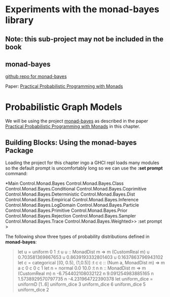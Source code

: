 # Experiments with the monad-bayes library

## Note: this sub-project may not be included in the book

## monad-bayes

[github repo for monad-bayes](https://github.com/adscib/monad-bayes)

Paper: [Practical Probabilistic Programming with Monads](http://mlg.eng.cam.ac.uk/pub/pdf/SciGhaGor15.pdf)




# Probabilistic Graph Models

We will be using the project [monad-bayes]() as described in the paper [Practical Probabilistic Programming with Monads](http://mlg.eng.cam.ac.uk/pub/pdf/SciGhaGor15.pdf) in this chapter.

## Building Blocks: Using the monad-bayes Package

Loading the project for this chapter ingo a GHCI repl loads many modules so the default prompt is uncomfortably long so we can use the **:set prompt** command:

*Main Control.Monad.Bayes Control.Monad.Bayes.Class Control.Monad.Bayes.Conditional Control.Monad.Bayes.Coprimitive Control.Monad.Bayes.Deterministic Control.Monad.Bayes.Dist Control.Monad.Bayes.Empirical Control.Monad.Bayes.Inference Control.Monad.Bayes.LogDomain Control.Monad.Bayes.Particle Control.Monad.Bayes.Primitive Control.Monad.Bayes.Prior Control.Monad.Bayes.Rejection Control.Monad.Bayes.Sampler Control.Monad.Bayes.Trace Control.Monad.Bayes.Weighted>> :set prompt >
>

The following show three types of probability distributions defined in **monad-bayes**:


> let u  = uniform 0 1
>:t u
u :: MonadDist m => m (CustomReal m)
>u
0.703581369867653
>u
0.8639193332801403
>u
0.1637863796943102
>let c = categorical [(0, 0.5), (1,0.5)]
>:t c
c :: (Num a, MonadDist m) => m a
>c
0
>c
0
>c
1
>let n = normal 0.0 10.0
>:t n
n :: MonadDist m => m (CustomReal m)
>n
-6.754402108032122
>n
9.091254983885165
>n
1.5738929570797735
>n
-4.231964722390378
>let uniform_dice = uniformD [1..6]
>uniform_dice 
3
>uniform_dice 
6
>uniform_dice 
5
>uniform_dice 
2
